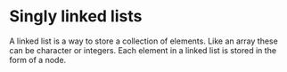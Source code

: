 # Singly linked lists

<p align="left">
A linked list is a way to store a collection of elements. Like an array these can be character or integers. Each element in a linked list is stored in the form of a node.
</p>